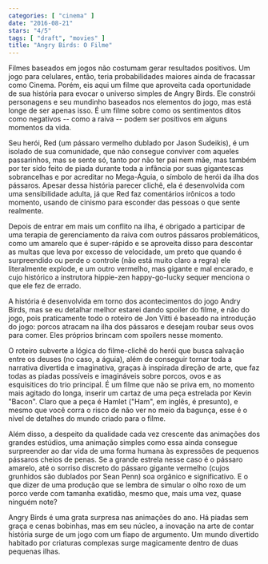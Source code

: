 ```yaml
---
categories: [ "cinema" ]
date: "2016-08-21"
stars: "4/5"
tags: [ "draft", "movies" ]
title: "Angry Birds: O Filme"
---
```

Filmes baseados em jogos não costumam gerar resultados positivos. Um
jogo para celulares, então, teria probabilidades maiores ainda de
fracassar como Cinema. Porém, eis aqui um filme que aproveita cada
oportunidade de sua história para evocar o universo simples de Angry
Birds. Ele constrói personagens e seu mundinho baseados nos elementos
do jogo, mas está longe de ser apenas isso. É um filme sobre como os
sentimentos ditos como negativos -- como a raiva -- podem ser positivos
em alguns momentos da vida.

Seu herói, Red (um pássaro vermelho dublado por Jason Sudeikis), é
um isolado de sua comunidade, que não consegue conviver com aqueles
passarinhos, mas se sente só, tanto por não ter pai nem mãe, mas
também por ter sido feito de piada durante toda a infância por suas
gigantescas sobrancelhas e por acreditar no Mega-Águia, o símbolo de
herói da ilha dos pássaros. Apesar dessa história parecer clichê,
ela é desenvolvida com uma sensibilidade adulta, já que Red faz
comentários irônicos a todo momento, usando de cinismo para esconder
das pessoas o que sente realmente.

Depois de entrar em mais um conflito na ilha, é obrigado a participar de
uma terapia de gerenciamento da raiva com outros pássaros problemáticos,
como um amarelo que é super-rápido e se aproveita disso para descontar
as multas que leva por excesso de velocidade, um preto que quando é
surpreendido ou perde o controle (não está muito claro a regra) ele
literalmente explode, e um outro vermelho, mas gigante e mal encarado,
e cujo histórico a instrutora hippie-zen happy-go-lucky sequer menciona
o que ele fez de errado.

A história é desenvolvida em torno dos acontecimentos do jogo Andry
Birds, mas se eu detalhar melhor estarei dando spoiler do filme, e não
do jogo, pois praticamente todo o roteiro de Jon Vitti é baseado na
introdução do jogo: porcos atracam na ilha dos pássaros e desejam
roubar seus ovos para comer. Eles próprios brincam com spoilers nesse
momento.

O roteiro subverte a lógica do filme-clichê do herói que busca
salvação entre os deuses (no caso, a águia), além de conseguir tornar
toda a narrativa divertida e imaginativa, graças à inspirada direção
de arte, que faz todas as piadas possíveis e imagináveis sobre porcos,
ovos e as esquisitices do trio principal. É um filme que não se priva
em, no momento mais agitado do longa, inserir um cartaz de uma peça
estrelada por Kevin "Bacon". Claro que a peça é Hamlet ("Ham", em
inglês, é presunto), e mesmo que você corra o risco de não ver no meio
da bagunça, esse é o nível de detalhes do mundo criado para o filme.

Além disso, a despeito da qualidade cada vez crescente das animações
dos grandes estúdios, uma animação simples como essa ainda consegue
surpreender ao dar vida de uma forma humana às expressões de pequenos
pássaros cheios de penas. Se a grande estrela nesse caso é o pássaro
amarelo, até o sorriso discreto do pássaro gigante vermelho (cujos
grunhidos são dublados por Sean Penn) soa orgânico e significativo. E
o que dizer de uma produção que se lembra de simular o olho roxo de
um porco verde com tamanha exatidão, mesmo que, mais uma vez, quase
ninguém note?

Angry Birds é uma grata surpresa nas animações do ano. Há piadas sem
graça e cenas bobinhas, mas em seu núcleo, a inovação na arte de
contar história surge de um jogo com um fiapo de argumento. Um mundo
divertido habitado por criaturas complexas surge magicamente dentro de
duas pequenas ilhas.
